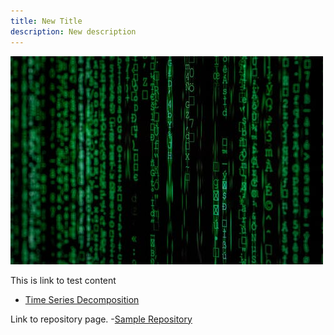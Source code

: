 ```yaml
---
title: New Title
description: New description
---
```


![Test Picture](/pictures/TestPicture.jpeg)

This is link to test content

- [Time Series Decomposition](/timeseries/index.md)

Link to repository page. 
-[Sample Repository](https://github.com/sarabeth17/Sample)

